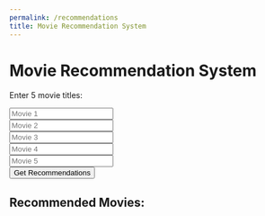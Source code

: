 ```yaml
---
permalink: /recommendations
title: Movie Recommendation System
---
```


<html>
<head>
  <title>Movie Recommendation System</title>
    <style>
        body {
            background-image: url('images/webbackground.png');
            background-size: cover;
            overscroll-behavior: none;
        }
    </style>
<style>
    body {
        background-image: url('images/webbackground.png');
        background-size: cover;
        overscroll-behavior: none;
    }
</style>
</head>
<body>
  <h1>Movie Recommendation System</h1>
  <p>Enter 5 movie titles:</p>
<div>
  <input type="text" id="movie1" placeholder="Movie 1">
</div>
<div>
  <input type="text" id="movie2" placeholder="Movie 2">
</div>
<div>
  <input type="text" id="movie3" placeholder="Movie 3">
</div>
<div>
  <input type="text" id="movie4" placeholder="Movie 4">
</div>
<div>
  <input type="text" id="movie5" placeholder="Movie 5">
</div>
<div>
  <button onclick="getRecommendations()">Get Recommendations</button>
</div>

  <h2>Recommended Movies:</h2>
  <ul id="recommendedMovies"></ul>

  <script>
    function getRecommendations() {
      const apiKey = '7d48fb5014e3bca66e0af638d07daeb5';
      const movies = [
        document.getElementById('movie1').value,
        document.getElementById('movie2').value,
        document.getElementById('movie3').value,
        document.getElementById('movie4').value,
        document.getElementById('movie5').value,
      ];

      const recommendedMovies = document.getElementById('recommendedMovies');
      recommendedMovies.innerHTML = '';

      // Search for each movie and get their IDs
      const movieIDs = movies.map((movie) => {
        return fetch(`https://api.themoviedb.org/3/search/movie?api_key=${apiKey}&query=${encodeURIComponent(movie)}`)
          .then((response) => response.json())
          .then((data) => data.results[0]?.id);
      });

      // Get recommendations for each movie
      Promise.all(movieIDs)
        .then((ids) => {
          ids.forEach((id) => {
            if (id) {
              return fetch(`https://api.themoviedb.org/3/movie/${id}/recommendations?api_key=${apiKey}`)
                .then((response) => response.json())
                .then((data) => {
                  data.results.slice(0, 5).forEach((movie) => {
                    //const title_search = `https://www.omdbapi.com/?s=${encodeURIComponent(movie.title)}&apikey=85057df`;
                    //fetch(apiUrl)

                    const li = document.createElement("div");
                    li.innerHTML = `<h3>${movie.title}</h3>`;//<img src="${movie.Poster}" alt="${movie.title}">;
                    recommendedMovies.appendChild(li);

/**
                        movieElement.classList.add("movie-card"); // Add CSS class for styling
                        // Create and append elements like movie title, poster, year, etc.
                        movieElement.innerHTML = `<h3>${movie.Title}</h3><img src="${movie.Poster}" alt="${movie.Title}"><p>Year: ${movie.Year}</p>`;
                        movieResults.appendChild(movieElement);
                        **/


                  });
                });
            }
          });
        })
        .catch((error) => {
          console.error('Error:', error);
        });
    }
  </script>
</body>
</html>
